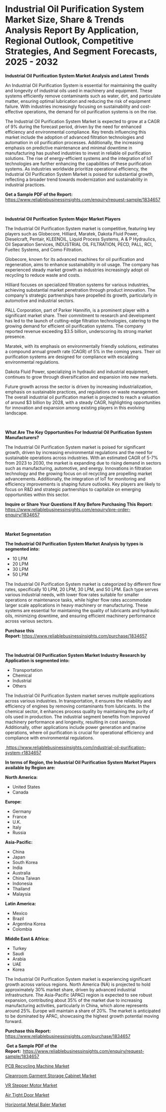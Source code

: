 <p><h1>Industrial Oil Purification System Market Size, Share & Trends Analysis Report By Application, Regional Outlook, Competitive Strategies, And Segment Forecasts, 2025 - 2032</h1></p><p><strong>Industrial Oil Purification System Market Analysis and Latest Trends</strong></p>
<p><p>An Industrial Oil Purification System is essential for maintaining the quality and longevity of industrial oils used in machinery and equipment. These systems efficiently remove contaminants such as water, dirt, and particulate matter, ensuring optimal lubrication and reducing the risk of equipment failure. With industries increasingly focusing on sustainability and cost-effective operations, the demand for oil purification systems is on the rise.</p><p>The Industrial Oil Purification System Market is expected to grow at a CAGR of 9% during the forecast period, driven by the need for enhanced efficiency and environmental compliance. Key trends influencing this market include the adoption of advanced filtration technologies and automation in oil purification processes. Additionally, the increasing emphasis on predictive maintenance and minimal downtime in manufacturing has pushed industries to invest in reliable oil purification solutions. The rise of energy-efficient systems and the integration of IoT technologies are further enhancing the capabilities of these purification systems. As industries worldwide prioritize operational efficiency, the Industrial Oil Purification System Market is poised for substantial growth, reflecting a broader trend towards modernization and sustainability in industrial practices.</p></p>
<p><strong>Get a Sample PDF of the Report:&nbsp;</strong> <a href="https://www.reliablebusinessinsights.com/enquiry/request-sample/1834657?utm_campaign=62&utm_medium=2&utm_source=Github&utm_content=ia&utm_term=22022025&utm_id=industrial-oil-purification-system">https://www.reliablebusinessinsights.com/enquiry/request-sample/1834657</a></p>
<p>&nbsp;</p>
<p><strong>Industrial Oil Purification System Major Market Players</strong></p>
<p><p>The Industrial Oil Purification System market is competitive, featuring key players such as Globecore, Hilliard, Maratek, Dakota Fluid Power, Dieselcraft, Pentair, KLEENOIL, Liquid Process Systems, A & P Hydraulics, Oil Separation Services, INDUSTRIAL OIL FILTRATION, PECD, PALL, RCI, Fueltec Systems, and Como Filtration. </p><p>Globecore, known for its advanced machines for oil purification and regeneration, aims to enhance sustainability in oil usage. The company has experienced steady market growth as industries increasingly adopt oil recycling to reduce waste and costs.</p><p>Hilliard focuses on specialized filtration systems for various industries, achieving substantial market penetration through product innovation. The company's strategic partnerships have propelled its growth, particularly in automotive and industrial sectors.</p><p>PALL Corporation, part of Parker Hannifin, is a prominent player with a significant market share. Their commitment to research and development has led to the launch of cutting-edge filtration technologies, catering to the growing demand for efficient oil purification systems. The company reported revenue exceeding $3.5 billion, underscoring its strong market presence.</p><p>Maratek, with its emphasis on environmentally friendly solutions, estimates a compound annual growth rate (CAGR) of 5% in the coming years. Their oil purification systems are designed for compliance with escalating environmental regulations.</p><p>Dakota Fluid Power, specializing in hydraulic and industrial equipment, continues to grow through diversification and expansion into new markets. </p><p>Future growth across the sector is driven by increasing industrialization, emphasis on sustainable practices, and regulations on waste management. The overall industrial oil purification market is projected to reach a valuation of around $3 billion by 2028, with a steady CAGR, highlighting opportunities for innovation and expansion among existing players in this evolving landscape.</p></p>
<p>&nbsp;</p>
<p><strong>What Are The Key Opportunities For Industrial Oil Purification System Manufacturers?</strong></p>
<p><p>The Industrial Oil Purification System market is poised for significant growth, driven by increasing environmental regulations and the need for sustainable operations across industries. With an estimated CAGR of 5-7% from 2023 to 2030, the market is expanding due to rising demand in sectors such as manufacturing, automotive, and energy. Innovations in filtration technology and the growing focus on oil recycling are propelling market advancements. Additionally, the integration of IoT for monitoring and efficiency improvements is shaping future outlooks. Key players are likely to focus on R&D and strategic partnerships to capitalize on emerging opportunities within this sector.</p></p>
<p><strong>Inquire or Share Your Questions If Any Before Purchasing This Report:</strong> <a href="https://www.reliablebusinessinsights.com/enquiry/pre-order-enquiry/1834657?utm_campaign=62&utm_medium=2&utm_source=Github&utm_content=ia&utm_term=22022025&utm_id=industrial-oil-purification-system">https://www.reliablebusinessinsights.com/enquiry/pre-order-enquiry/1834657</a></p>
<p>&nbsp;</p>
<p><strong>Market Segmentation</strong></p>
<p><strong>The Industrial Oil Purification System Market Analysis by types is segmented into:</strong></p>
<p><ul><li>10 LPM</li><li>20 LPM</li><li>30 LPM</li><li>50 LPM</li></ul></p>
<p><p>The Industrial Oil Purification System market is categorized by different flow rates, specifically 10 LPM, 20 LPM, 30 LPM, and 50 LPM. Each type serves various industrial needs, with lower flow rates suitable for smaller operations or maintenance tasks, while higher flow rates accommodate larger scale applications in heavy machinery or manufacturing. These systems are essential for maintaining the quality of lubricants and hydraulic oils, minimizing downtime, and ensuring efficient machinery performance across various sectors.</p></p>
<p><strong>Purchase this Report:&nbsp;</strong><a href="https://www.reliablebusinessinsights.com/purchase/1834657?utm_campaign=62&utm_medium=2&utm_source=Github&utm_content=ia&utm_term=22022025&utm_id=industrial-oil-purification-system">https://www.reliablebusinessinsights.com/purchase/1834657</a></p>
<p>&nbsp;</p>
<p><strong>The Industrial Oil Purification System Market Industry Research by Application is segmented into:</strong></p>
<p><ul><li>Transportation</li><li>Chemical</li><li>Industrial</li><li>Others</li></ul></p>
<p><p>The Industrial Oil Purification System market serves multiple applications across various industries. In transportation, it ensures the reliability and efficiency of engines by removing contaminants from lubricants. In the chemical sector, it enhances process quality by maintaining the purity of oils used in production. The industrial segment benefits from improved machinery performance and longevity, resulting in cost savings. Additionally, other applications include power generation and marine operations, where oil purification is crucial for operational efficiency and compliance with environmental regulations.</p></p>
<p><a href="https://www.reliablebusinessinsights.com/industrial-oil-purification-system-r1834657?utm_campaign=62&utm_medium=2&utm_source=Github&utm_content=ia&utm_term=22022025&utm_id=industrial-oil-purification-system">&nbsp;https://www.reliablebusinessinsights.com/industrial-oil-purification-system-r1834657</a></p>
<p><strong>In terms of Region, the Industrial Oil Purification System Market Players available by Region are:</strong></p>
<p>
    <p> <strong> North America: </strong>
        <ul>
            <li>United States</li>
            <li>Canada</li>
        </ul>
        </p> 
    <p> <strong> Europe: </strong>
        <ul>
            <li>Germany</li>
            <li>France</li>
            <li>U.K.</li>
            <li>Italy</li>
            <li>Russia</li>
        </ul>
        </p> 
    <p> <strong> Asia-Pacific: </strong>
        <ul>
            <li>China</li>
            <li>Japan</li>
            <li>South Korea</li>
            <li>India</li>
            <li>Australia</li>
            <li>China Taiwan</li>
            <li>Indonesia</li>
            <li>Thailand</li>
            <li>Malaysia</li>
        </ul>
        </p> 
    <p> <strong> Latin America: </strong>
        <ul>
            <li>Mexico</li>
            <li>Brazil</li>
            <li>Argentina Korea</li>
            <li>Colombia</li>
        </ul>
        </p> 
    <p> <strong> Middle East & Africa: </strong>
        <ul>
            <li>Turkey</li>
            <li>Saudi</li>
            <li>Arabia</li>
            <li>UAE</li>
            <li>Korea</li>
        </ul>
    </p>
    </p>
<p><p>The Industrial Oil Purification System market is experiencing significant growth across various regions. North America (NA) is projected to hold approximately 30% market share, driven by advanced industrial infrastructure. The Asia-Pacific (APAC) region is expected to see robust expansion, contributing about 35% of the market due to increasing manufacturing activities, particularly in China, which alone represents around 25%. Europe will maintain a share of 20%. The market is anticipated to be dominated by APAC, showcasing the highest growth potential moving forward.</p></p>
<p><strong>Purchase this Report: </strong><a href="https://www.reliablebusinessinsights.com/purchase/1834657?utm_campaign=62&utm_medium=2&utm_source=Github&utm_content=ia&utm_term=22022025&utm_id=industrial-oil-purification-system">https://www.reliablebusinessinsights.com/purchase/1834657</a></p>
<p>&nbsp;<strong>Get a Sample PDF of the Report:&nbsp;&nbsp;</strong><a href="https://www.reliablebusinessinsights.com/enquiry/request-sample/1834657?utm_campaign=62&utm_medium=2&utm_source=Github&utm_content=ia&utm_term=22022025&utm_id=industrial-oil-purification-system">https://www.reliablebusinessinsights.com/enquiry/request-sample/1834657</a></p>
<p><strong></strong></p>
<p><p><a href="https://github.com/merkinedry7b/Market-Research-Report-List-1/blob/main/pcb-recycling-machine-market.md?utm_campaign=62&utm_medium=2&utm_source=Github&utm_content=ia&utm_term=22022025&utm_id=industrial-oil-purification-system">PCB Recycling Machine Market</a></p><p><a href="https://github.com/urticagebbia/Market-Research-Report-List-1/blob/main/cleanroom-garment-storage-cabinet-market.md?utm_campaign=62&utm_medium=2&utm_source=Github&utm_content=ia&utm_term=22022025&utm_id=industrial-oil-purification-system">Cleanroom Garment Storage Cabinet Market</a></p><p><a href="https://github.com/forgazerbyjt/Market-Research-Report-List-1/blob/main/vr-stepper-motor-market.md?utm_campaign=62&utm_medium=2&utm_source=Github&utm_content=ia&utm_term=22022025&utm_id=industrial-oil-purification-system">VR Stepper Motor Market</a></p><p><a href="https://github.com/nacrehuipie/Market-Research-Report-List-1/blob/main/air-tight-door-market.md?utm_campaign=62&utm_medium=2&utm_source=Github&utm_content=ia&utm_term=22022025&utm_id=industrial-oil-purification-system">Air Tight Door Market</a></p><p><a href="https://github.com/wynonachirei9/Market-Research-Report-List-1/blob/main/horizontal-metal-baler-market.md?utm_campaign=62&utm_medium=2&utm_source=Github&utm_content=ia&utm_term=22022025&utm_id=industrial-oil-purification-system">Horizontal Metal Baler Market</a></p></p>